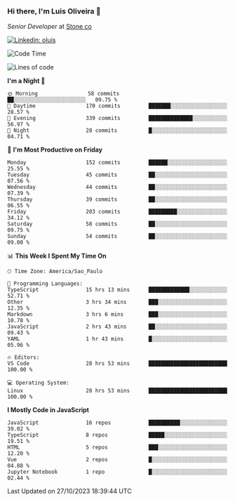 ### Hi there, I'm Luis Oliveira 👋
*Senior Developer* at [Stone co](https://www.stone.com.br)  

[![Linkedin: oluis](https://img.shields.io/badge/-ooluis-blue?style=flat-square&logo=Linkedin&logoColor=white&link=https://www.linkedin.com/in/ooluis)](https://www.linkedin.com/in/ooluis/)

<!--START_SECTION:waka-->
![Code Time](http://img.shields.io/badge/Code%20Time-3%2C509%20hrs%2017%20mins-blue)

![Lines of code](https://img.shields.io/badge/From%20Hello%20World%20I%27ve%20Written-355.2%20thousand%20lines%20of%20code-blue)

**I'm a Night 🦉** 

```text
🌞 Morning                58 commits          ██░░░░░░░░░░░░░░░░░░░░░░░   09.75 % 
🌆 Daytime                170 commits         ███████░░░░░░░░░░░░░░░░░░   28.57 % 
🌃 Evening                339 commits         ██████████████░░░░░░░░░░░   56.97 % 
🌙 Night                  28 commits          █░░░░░░░░░░░░░░░░░░░░░░░░   04.71 % 
```
📅 **I'm Most Productive on Friday** 

```text
Monday                   152 commits         ██████░░░░░░░░░░░░░░░░░░░   25.55 % 
Tuesday                  45 commits          ██░░░░░░░░░░░░░░░░░░░░░░░   07.56 % 
Wednesday                44 commits          ██░░░░░░░░░░░░░░░░░░░░░░░   07.39 % 
Thursday                 39 commits          ██░░░░░░░░░░░░░░░░░░░░░░░   06.55 % 
Friday                   203 commits         █████████░░░░░░░░░░░░░░░░   34.12 % 
Saturday                 58 commits          ██░░░░░░░░░░░░░░░░░░░░░░░   09.75 % 
Sunday                   54 commits          ██░░░░░░░░░░░░░░░░░░░░░░░   09.08 % 
```


📊 **This Week I Spent My Time On** 

```text
🕑︎ Time Zone: America/Sao_Paulo

💬 Programming Languages: 
TypeScript               15 hrs 13 mins      █████████████░░░░░░░░░░░░   52.71 % 
Other                    3 hrs 34 mins       ███░░░░░░░░░░░░░░░░░░░░░░   12.35 % 
Markdown                 3 hrs 6 mins        ███░░░░░░░░░░░░░░░░░░░░░░   10.78 % 
JavaScript               2 hrs 43 mins       ██░░░░░░░░░░░░░░░░░░░░░░░   09.43 % 
YAML                     1 hr 43 mins        █░░░░░░░░░░░░░░░░░░░░░░░░   05.96 % 

🔥 Editors: 
VS Code                  28 hrs 53 mins      █████████████████████████   100.00 % 

💻 Operating System: 
Linux                    28 hrs 53 mins      █████████████████████████   100.00 % 
```

**I Mostly Code in JavaScript** 

```text
JavaScript               16 repos            ██████████░░░░░░░░░░░░░░░   39.02 % 
TypeScript               8 repos             █████░░░░░░░░░░░░░░░░░░░░   19.51 % 
HTML                     5 repos             ███░░░░░░░░░░░░░░░░░░░░░░   12.20 % 
Vue                      2 repos             █░░░░░░░░░░░░░░░░░░░░░░░░   04.88 % 
Jupyter Notebook         1 repo              █░░░░░░░░░░░░░░░░░░░░░░░░   02.44 % 
```




 Last Updated on 27/10/2023 18:39:44 UTC
<!--END_SECTION:waka-->
